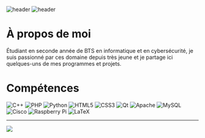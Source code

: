![header](https://capsule-render.vercel.app/api?type=venom&color=400eb5&height=150&section=header&text=Bienvenue!&theme=tokyonight)
![header](https://github-readme-stats.vercel.app/api?username=elias-utf8&show_icons=true&theme=transparent)
# À propos de moi 
Étudiant en seconde année de BTS en informatique et en cybersécurité, je suis passionné par ces domaine depuis très jeune et
je partage ici quelques-uns de mes programmes et projets.

# Compétences
![C++](https://img.shields.io/badge/c++-%2300599C.svg?style=for-the-badge&logo=c%2B%2B&logoColor=white) ![PHP](https://img.shields.io/badge/php-%23777BB4.svg?style=for-the-badge&logo=php&logoColor=white) ![Python](https://img.shields.io/badge/python-3670A0?style=for-the-badge&logo=python&logoColor=ffdd54)  ![HTML5](https://img.shields.io/badge/html5-%23E34F26.svg?style=for-the-badge&logo=html5&logoColor=white) ![CSS3](https://img.shields.io/badge/css3-%231572B6.svg?style=for-the-badge&logo=css3&logoColor=white) ![Qt](https://img.shields.io/badge/Qt-%23217346.svg?style=for-the-badge&logo=Qt&logoColor=white) ![Apache](https://img.shields.io/badge/apache-%23D42029.svg?style=for-the-badge&logo=apache&logoColor=white) ![MySQL](https://img.shields.io/badge/mysql-%2300000f.svg?style=for-the-badge&logo=mysql&logoColor=white) ![Cisco](https://img.shields.io/badge/cisco-%23049fd9.svg?style=for-the-badge&logo=cisco&logoColor=black) ![Raspberry Pi](https://img.shields.io/badge/-RaspberryPi-C51A4A?style=for-the-badge&logo=Raspberry-Pi) ![LaTeX](https://img.shields.io/badge/latex-%23008080.svg?style=for-the-badge&logo=latex&logoColor=white)


---
[![](https://visitcount.itsvg.in/api?id=KursK-sys&icon=2&color=12)](https://visitcount.itsvg.in)

